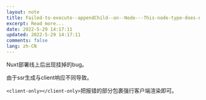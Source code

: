 ```yaml
---
layout: note
title: Failed-to-execute--appendChild--on--Node---This-node-type-does-not-support
excerpt: Read more...
date: 2022-5-29 14:17:11
updated: 2022-5-29 14:17:11
comments: false
lang: zh-CN
---
```


Nuxt部署线上后出现挂掉的bug。

由于ssr生成与client响应不同导致。

`<client-only></client-only>`把报错的部分包裹强行客户端渲染即可。
  